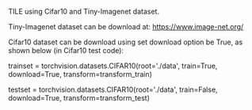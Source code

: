 TILE using Cifar10 and Tiny-Imagenet dataset. 

Tiny-Imagenet dataset can be download at: https://www.image-net.org/ 

Cifar10 dataset can be download using set download option be True, as shown below (in Cifar10 test code): 

trainset = torchvision.datasets.CIFAR10(root='./data', train=True, download=True, transform=transform_train)

testset = torchvision.datasets.CIFAR10(root='./data', train=False, download=True, transform=transform_test)

